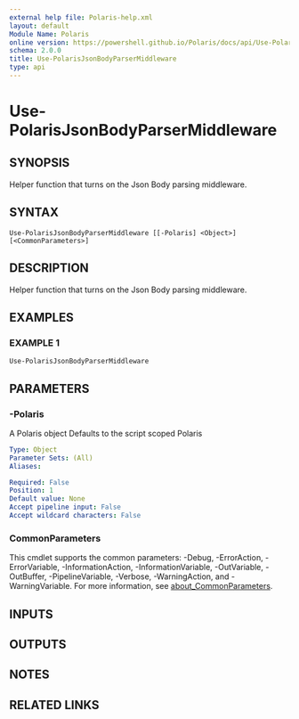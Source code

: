 ```yaml
---
external help file: Polaris-help.xml
layout: default
Module Name: Polaris
online version: https://powershell.github.io/Polaris/docs/api/Use-PolarisJsonBodyParserMiddleware.html
schema: 2.0.0
title: Use-PolarisJsonBodyParserMiddleware
type: api
---
```


# Use-PolarisJsonBodyParserMiddleware

## SYNOPSIS
Helper function that turns on the Json Body parsing middleware.

## SYNTAX

```
Use-PolarisJsonBodyParserMiddleware [[-Polaris] <Object>] [<CommonParameters>]
```

## DESCRIPTION
Helper function that turns on the Json Body parsing middleware.

## EXAMPLES

### EXAMPLE 1
```
Use-PolarisJsonBodyParserMiddleware
```

## PARAMETERS

### -Polaris
A Polaris object
Defaults to the script scoped Polaris

```yaml
Type: Object
Parameter Sets: (All)
Aliases:

Required: False
Position: 1
Default value: None
Accept pipeline input: False
Accept wildcard characters: False
```

### CommonParameters
This cmdlet supports the common parameters: -Debug, -ErrorAction, -ErrorVariable, -InformationAction, -InformationVariable, -OutVariable, -OutBuffer, -PipelineVariable, -Verbose, -WarningAction, and -WarningVariable. For more information, see [about_CommonParameters](http://go.microsoft.com/fwlink/?LinkID=113216).

## INPUTS

## OUTPUTS

## NOTES

## RELATED LINKS

